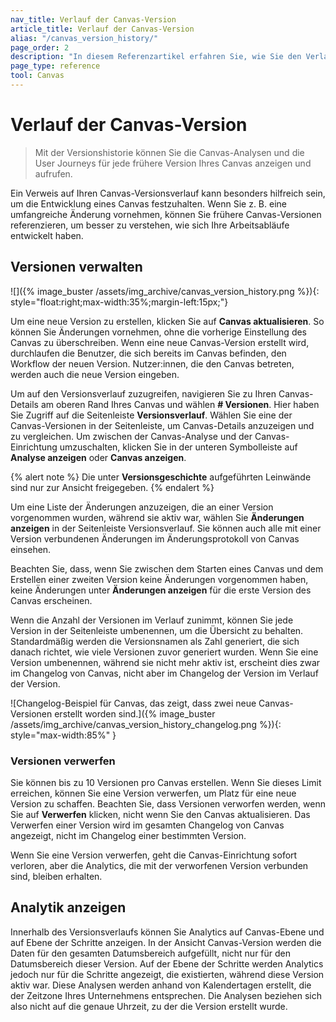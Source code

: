 ```yaml
---
nav_title: Verlauf der Canvas-Version
article_title: Verlauf der Canvas-Version
alias: "/canvas_version_history/"
page_order: 2
description: "In diesem Referenzartikel erfahren Sie, wie Sie den Verlauf Ihrer Canvas-Version verwalten können."
page_type: reference
tool: Canvas
---
```


# Verlauf der Canvas-Version

> Mit der Versionshistorie können Sie die Canvas-Analysen und die User Journeys für jede frühere Version Ihres Canvas anzeigen und aufrufen. 

Ein Verweis auf Ihren Canvas-Versionsverlauf kann besonders hilfreich sein, um die Entwicklung eines Canvas festzuhalten. Wenn Sie z. B. eine umfangreiche Änderung vornehmen, können Sie frühere Canvas-Versionen referenzieren, um besser zu verstehen, wie sich Ihre Arbeitsabläufe entwickelt haben.

## Versionen verwalten

\![]({% image_buster /assets/img_archive/canvas_version_history.png %}){: style="float:right;max-width:35%;margin-left:15px;"}

Um eine neue Version zu erstellen, klicken Sie auf **Canvas aktualisieren**. So können Sie Änderungen vornehmen, ohne die vorherige Einstellung des Canvas zu überschreiben. Wenn eine neue Canvas-Version erstellt wird, durchlaufen die Benutzer, die sich bereits im Canvas befinden, den Workflow der neuen Version. Nutzer:innen, die den Canvas betreten, werden auch die neue Version eingeben. 

Um auf den Versionsverlauf zuzugreifen, navigieren Sie zu Ihren Canvas-Details am oberen Rand Ihres Canvas und wählen **\# Versionen**. Hier haben Sie Zugriff auf die Seitenleiste **Versionsverlauf**. Wählen Sie eine der Canvas-Versionen in der Seitenleiste, um Canvas-Details anzuzeigen und zu vergleichen. Um zwischen der Canvas-Analyse und der Canvas-Einrichtung umzuschalten, klicken Sie in der unteren Symbolleiste auf **Analyse anzeigen** oder **Canvas anzeigen**.

{% alert note %}
Die unter **Versionsgeschichte** aufgeführten Leinwände sind nur zur Ansicht freigegeben.
{% endalert %}

Um eine Liste der Änderungen anzuzeigen, die an einer Version vorgenommen wurden, während sie aktiv war, wählen Sie **Änderungen anzeigen** in der Seitenleiste Versionsverlauf. Sie können auch alle mit einer Version verbundenen Änderungen im Änderungsprotokoll von Canvas einsehen. 

Beachten Sie, dass, wenn Sie zwischen dem Starten eines Canvas und dem Erstellen einer zweiten Version keine Änderungen vorgenommen haben, keine Änderungen unter **Änderungen anzeigen** für die erste Version des Canvas erscheinen.

Wenn die Anzahl der Versionen im Verlauf zunimmt, können Sie jede Version in der Seitenleiste umbenennen, um die Übersicht zu behalten. Standardmäßig werden die Versionsnamen als Zahl generiert, die sich danach richtet, wie viele Versionen zuvor generiert wurden. Wenn Sie eine Version umbenennen, während sie nicht mehr aktiv ist, erscheint dies zwar im Changelog von Canvas, nicht aber im Changelog der Version im Verlauf der Version.

\![Changelog-Beispiel für Canvas, das zeigt, dass zwei neue Canvas-Versionen erstellt worden sind.]({% image_buster /assets/img_archive/canvas_version_history_changelog.png %}){: style="max-width:85%" }

### Versionen verwerfen

Sie können bis zu 10 Versionen pro Canvas erstellen. Wenn Sie dieses Limit erreichen, können Sie eine Version verwerfen, um Platz für eine neue Version zu schaffen. Beachten Sie, dass Versionen verworfen werden, wenn Sie auf **Verwerfen** klicken, nicht wenn Sie den Canvas aktualisieren. Das Verwerfen einer Version wird im gesamten Changelog von Canvas angezeigt, nicht im Changelog einer bestimmten Version.

Wenn Sie eine Version verwerfen, geht die Canvas-Einrichtung sofort verloren, aber die Analytics, die mit der verworfenen Version verbunden sind, bleiben erhalten. 

## Analytik anzeigen

Innerhalb des Versionsverlaufs können Sie Analytics auf Canvas-Ebene und auf Ebene der Schritte anzeigen. In der Ansicht Canvas-Version werden die Daten für den gesamten Datumsbereich aufgefüllt, nicht nur für den Datumsbereich dieser Version. Auf der Ebene der Schritte werden Analytics jedoch nur für die Schritte angezeigt, die existierten, während diese Version aktiv war. Diese Analysen werden anhand von Kalendertagen erstellt, die der Zeitzone Ihres Unternehmens entsprechen. Die Analysen beziehen sich also nicht auf die genaue Uhrzeit, zu der die Version erstellt wurde.

